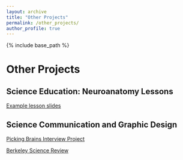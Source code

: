 ```yaml
---
layout: archive
title: "Other Projects"
permalink: /other_projects/
author_profile: true
---
```


{% include base_path %}

<h1>Other Projects</h1>

<h2>Science Education: Neuroanatomy Lessons</h2>

[Example lesson slides](https://docs.google.com/presentation/d/1xx68x9NdjTptKLoYxSeCV4b2dG8d8H97uaNKjERY3HU/edit?usp=sharing)


<h2>Science Communication and Graphic Design</h2>

[Picking Brains Interview Project](https://pickingbrains.github.io/)  

[Berkeley Science Review](https://www.berkeleysciencereview.com/)

